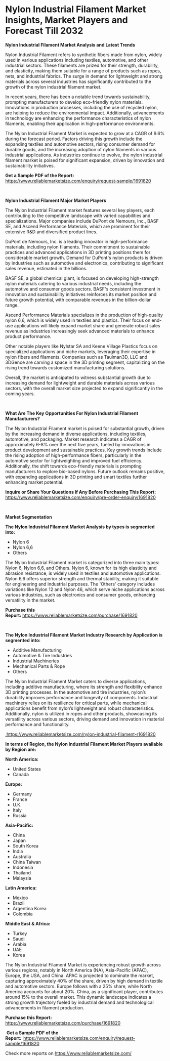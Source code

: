 <p><h1>Nylon Industrial Filament Market Insights, Market Players and Forecast Till 2032</h1></p><p><strong>Nylon Industrial Filament Market Analysis and Latest Trends</strong></p>
<p><p>Nylon Industrial Filament refers to synthetic fibers made from nylon, widely used in various applications including textiles, automotive, and other industrial sectors. These filaments are prized for their strength, durability, and elasticity, making them suitable for a range of products such as ropes, nets, and industrial fabrics. The surge in demand for lightweight and strong materials across several industries has significantly contributed to the growth of the nylon industrial filament market.</p><p>In recent years, there has been a notable trend towards sustainability, prompting manufacturers to develop eco-friendly nylon materials. Innovations in production processes, including the use of recycled nylon, are helping to reduce the environmental impact. Additionally, advancements in technology are enhancing the performance characteristics of nylon filaments, enabling their application in high-performance environments.</p><p>The Nylon Industrial Filament Market is expected to grow at a CAGR of 9.6% during the forecast period. Factors driving this growth include the expanding textiles and automotive sectors, rising consumer demand for durable goods, and the increasing adoption of nylon filaments in various industrial applications. As industries continue to evolve, the nylon industrial filament market is poised for significant expansion, driven by innovation and sustainability initiatives.</p></p>
<p><strong>Get a Sample PDF of the Report:&nbsp;</strong> <a href="https://www.reliablemarketsize.com/enquiry/request-sample/1691820?utm_campaign=3460&utm_medium=2&utm_source=Github&utm_content=ia&utm_term=27032025&utm_id=nylon-industrial-filament">https://www.reliablemarketsize.com/enquiry/request-sample/1691820</a></p>
<p>&nbsp;</p>
<p><strong>Nylon Industrial Filament Major Market Players</strong></p>
<p><p>The Nylon Industrial Filament market features several key players, each contributing to the competitive landscape with varied capabilities and specializations. Major companies include DuPont de Nemours, Inc., BASF SE, and Ascend Performance Materials, which are prominent for their extensive R&D and diversified product lines.</p><p>DuPont de Nemours, Inc. is a leading innovator in high-performance materials, including nylon filaments. Their commitment to sustainable practices and advanced applications in 3D printing positions them for considerable market growth. Demand for DuPont's nylon products is driven by industries such as automotive and electronics, contributing to significant sales revenue, estimated in the billions.</p><p>BASF SE, a global chemical giant, is focused on developing high-strength nylon materials catering to various industrial needs, including the automotive and consumer goods sectors. BASF's consistent investment in innovation and sustainability initiatives reinforces its market position and future growth potential, with comparable revenues in the billion-dollar range.</p><p>Ascend Performance Materials specializes in the production of high-quality nylon 6,6, which is widely used in textiles and plastics. Their focus on end-use applications will likely expand market share and generate robust sales revenue as industries increasingly seek advanced materials to enhance product performance.</p><p>Other notable players like Nylstar SA and Keene Village Plastics focus on specialized applications and niche markets, leveraging their expertise in nylon fibers and filaments. Companies such as Taulman3D, LLC and 3DGence are carving a space in the 3D printing segment, capitalizing on the rising trend towards customized manufacturing solutions.</p><p>Overall, the market is anticipated to witness substantial growth due to increasing demand for lightweight and durable materials across various sectors, with the overall market size projected to expand significantly in the coming years.</p></p>
<p>&nbsp;</p>
<p><strong>What Are The Key Opportunities For Nylon Industrial Filament Manufacturers?</strong></p>
<p><p>The Nylon Industrial Filament market is poised for substantial growth, driven by the increasing demand in diverse applications, including textiles, automotive, and packaging. Market research indicates a CAGR of approximately 6-8% over the next five years, fueled by innovations in product development and sustainable practices. Key growth trends include the rising adoption of high-performance fibers, particularly in the automotive sector for lightweighting and improved fuel efficiency. Additionally, the shift towards eco-friendly materials is prompting manufacturers to explore bio-based nylons. Future outlook remains positive, with expanding applications in 3D printing and smart textiles further enhancing market potential.</p></p>
<p><strong>Inquire or Share Your Questions If Any Before Purchasing This Report:</strong> <a href="https://www.reliablemarketsize.com/enquiry/pre-order-enquiry/1691820?utm_campaign=3460&utm_medium=2&utm_source=Github&utm_content=ia&utm_term=27032025&utm_id=nylon-industrial-filament">https://www.reliablemarketsize.com/enquiry/pre-order-enquiry/1691820</a></p>
<p>&nbsp;</p>
<p><strong>Market Segmentation</strong></p>
<p><strong>The Nylon Industrial Filament Market Analysis by types is segmented into:</strong></p>
<p><ul><li>Nylon 6</li><li>Nylon 6,6</li><li>Others</li></ul></p>
<p><p>The Nylon Industrial Filament market is categorized into three main types: Nylon 6, Nylon 6,6, and Others. Nylon 6, known for its high elasticity and abrasion resistance, is widely used in textiles and automotive applications. Nylon 6,6 offers superior strength and thermal stability, making it suitable for engineering and industrial purposes. The 'Others' category includes variations like Nylon 12 and Nylon 46, which serve niche applications across various industries, such as electronics and consumer goods, enhancing versatility in the market.</p></p>
<p><strong>Purchase this Report:&nbsp;</strong><a href="https://www.reliablemarketsize.com/purchase/1691820?utm_campaign=3460&utm_medium=2&utm_source=Github&utm_content=ia&utm_term=27032025&utm_id=nylon-industrial-filament">https://www.reliablemarketsize.com/purchase/1691820</a></p>
<p>&nbsp;</p>
<p><strong>The Nylon Industrial Filament Market Industry Research by Application is segmented into:</strong></p>
<p><ul><li>Additive Manufacturing</li><li>Automotive & Tire Industries</li><li>Industrial Machineries</li><li>Mechanical Parts & Rope</li><li>Others</li></ul></p>
<p><p>The Nylon Industrial Filament Market caters to diverse applications, including additive manufacturing, where its strength and flexibility enhance 3D printing processes. In the automotive and tire industries, nylon’s durability improves performance and longevity of components. Industrial machinery relies on its resilience for critical parts, while mechanical applications benefit from nylon’s lightweight and robust characteristics. Additionally, nylon is utilized in ropes and other products, showcasing its versatility across various sectors, driving demand and innovation in material performance and functionality.</p></p>
<p><a href="https://www.reliablemarketsize.com/nylon-industrial-filament-r1691820?utm_campaign=3460&utm_medium=2&utm_source=Github&utm_content=ia&utm_term=27032025&utm_id=nylon-industrial-filament">&nbsp;https://www.reliablemarketsize.com/nylon-industrial-filament-r1691820</a></p>
<p><strong>In terms of Region, the Nylon Industrial Filament Market Players available by Region are:</strong></p>
<p>
    <p> <strong> North America: </strong>
        <ul>
            <li>United States</li>
            <li>Canada</li>
        </ul>
        </p> 
    <p> <strong> Europe: </strong>
        <ul>
            <li>Germany</li>
            <li>France</li>
            <li>U.K.</li>
            <li>Italy</li>
            <li>Russia</li>
        </ul>
        </p> 
    <p> <strong> Asia-Pacific: </strong>
        <ul>
            <li>China</li>
            <li>Japan</li>
            <li>South Korea</li>
            <li>India</li>
            <li>Australia</li>
            <li>China Taiwan</li>
            <li>Indonesia</li>
            <li>Thailand</li>
            <li>Malaysia</li>
        </ul>
        </p> 
    <p> <strong> Latin America: </strong>
        <ul>
            <li>Mexico</li>
            <li>Brazil</li>
            <li>Argentina Korea</li>
            <li>Colombia</li>
        </ul>
        </p> 
    <p> <strong> Middle East & Africa: </strong>
        <ul>
            <li>Turkey</li>
            <li>Saudi</li>
            <li>Arabia</li>
            <li>UAE</li>
            <li>Korea</li>
        </ul>
    </p>
    </p>
<p><p>The Nylon Industrial Filament Market is experiencing robust growth across various regions, notably in North America (NA), Asia-Pacific (APAC), Europe, the USA, and China. APAC is projected to dominate the market, capturing approximately 40% of the share, driven by high demand in textile and automotive sectors. Europe follows with a 25% share, while North America accounts for about 20%. China, as a significant player, contributes around 15% to the overall market. This dynamic landscape indicates a strong growth trajectory fueled by industrial demand and technological advancements in filament production.</p></p>
<p><strong>Purchase this Report: </strong><a href="https://www.reliablemarketsize.com/purchase/1691820?utm_campaign=3460&utm_medium=2&utm_source=Github&utm_content=ia&utm_term=27032025&utm_id=nylon-industrial-filament">https://www.reliablemarketsize.com/purchase/1691820</a></p>
<p>&nbsp;<strong>Get a Sample PDF of the Report:&nbsp;&nbsp;</strong><a href="https://www.reliablemarketsize.com/enquiry/request-sample/1691820?utm_campaign=3460&utm_medium=2&utm_source=Github&utm_content=ia&utm_term=27032025&utm_id=nylon-industrial-filament">https://www.reliablemarketsize.com/enquiry/request-sample/1691820</a></p>
<p><strong></strong></p>
<p>Check more reports on <a href="https://www.reliablemarketsize.com/?utm_campaign=3460&utm_medium=2&utm_source=Github&utm_content=ia&utm_term=27032025&utm_id=nylon-industrial-filament">https://www.reliablemarketsize.com/</a></p>